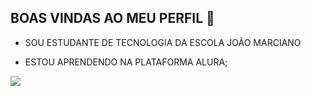 ## BOAS VINDAS AO MEU PERFIL 💙

- SOU ESTUDANTE DE TECNOLOGIA DA ESCOLA JOÃO MARCIANO 

- ESTOU APRENDENDO NA PLATAFORMA ALURA; 


![](https://media1.tenor.com/m/0EABrp01f6oAAAAC/alert-frog.gif)
